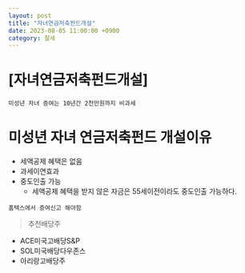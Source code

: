```yaml
---
layout: post
title: "자녀연금저축펀드개설"
date: 2023-08-05 11:00:00 +0900
category: 절세
---
```



# [자녀연금저축펀드개설]


``미성년 자녀 증여는 10년간 2천만원까지 비과세``

# 미성년 자녀 연금저축펀드 개설이유

- 세액공제 혜택은 없음
- 과세이연효과
- 중도인출 가능
    - 세액공제 혜택을 받지 않은 자금은 55세이전이라도 중도인출 가능하다.

``홈텍스에서 증여신고 해야함``

> 추천배당주
- ACE미국고배당S&P
- SOL미국배당다우존스
- 아리랑고배당주